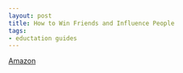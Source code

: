 ```yaml
---
layout: post
title: How to Win Friends and Influence People
tags:
- eductation guides 
---
```



[Amazon]()

